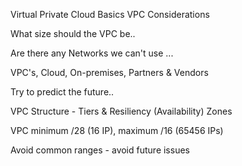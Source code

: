 Virtual Private Cloud Basics
VPC Considerations

What size should the VPC be..

Are there any Networks we can't use ...

VPC's, Cloud, On-premises, Partners & Vendors

Try to predict the future..

VPC Structure - Tiers & Resiliency (Availability) Zones

VPC minimum /28 (16 IP), maximum /16 (65456 IPs)

Avoid common ranges - avoid future issues
